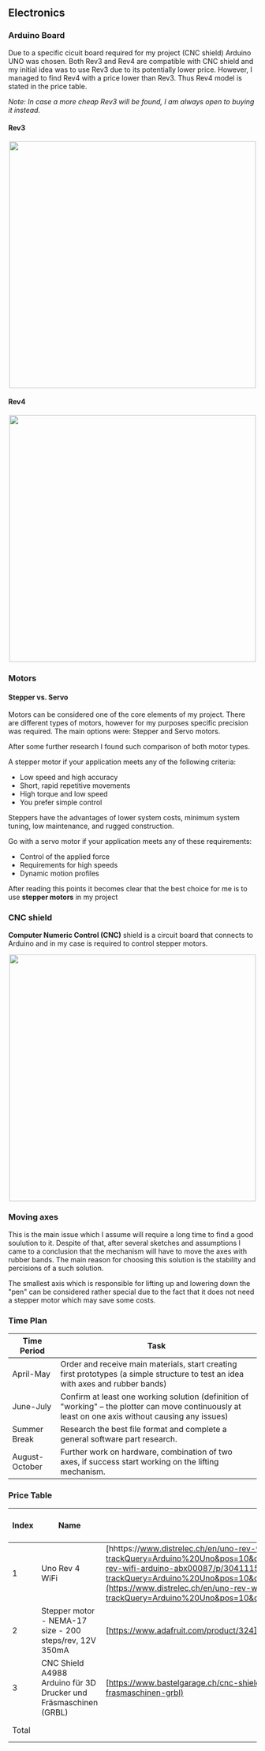 ## Electronics

### Arduino Board 

Due to a specific cicuit board required for my project (CNC shield) Arduino UNO was chosen. Both Rev3 and Rev4 are compatible with CNC shield and my initial idea was to use Rev3 due to its potentially lower price. However, I managed to find Rev4 with a price lower than Rev3. Thus Rev4 model is stated in the price table. 

*Note: In case a more cheap Rev3 will be found, I am always open to buying it instead.* 
#### Rev3
<p align="center">
<img src="https://i.imgur.com/cXYPimo.png" width="500">
</p>

#### Rev4
<p align="center">
<img src="https://i.imgur.com/BRROWqP.png" width="500">
</p>

### Motors
#### Stepper vs. Servo
Motors can be considered one of the core elements of my project.
There are different types of motors, however for my purposes specific precision was required. The main options were: Stepper and Servo motors.

After some further research I found such comparison of both motor types.

A stepper motor if your application meets any of the following criteria:

- Low speed and high accuracy
- Short, rapid repetitive movements
- High torque and low speed
- You prefer simple control

Steppers have the advantages of lower system costs, minimum system tuning, low maintenance, and rugged construction.

Go with a servo motor if your application meets any of these requirements:

- Control of the applied force
- Requirements for high speeds
- Dynamic motion profiles

After reading this points it becomes clear that the best choice for me is to use **stepper motors** in my project

### CNC shield
**Computer Numeric Control (CNC)** shield is a circuit board that connects to Arduino and in my case is required to control stepper motors.

<p align="center">
<img src="https://i.imgur.com/QzwmnPU.png" width="500">
</p>

### Moving axes

This is the main issue which I assume will require a long time to find a good soulution to it. Despite of that, after several sketches and assumptions I came to a conclusion that the mechanism will have to move the axes with rubber bands. The main reason for choosing this solution is the stability and percisions of a such solution. 

The smallest axis which is responsible for lifting up and lowering down the "pen" can be considered rather special due to the fact that it does not need a stepper motor which may save some costs. 

### Time Plan


| Time Period | Task |
| ---- | ---- |
| April-May     | Order and receive main materials, start creating first prototypes (a simple structure to test an idea with axes and rubber bands)|
|  June-July    | Confirm at least one working solution (definition of "working" – the plotter can move continuously at least on one axis without causing any issues)|
| Summer Break | Research the best file format and complete a general software part research.
| August-October | Further work on hardware, combination of two axes, if success start working on the lifting mechanism. |


### Price Table

| Index | Name                                                             | Link                                                                                                                                                                                                                                                                                                                                                                                                               | Price per Unit  | Amount | Price        |
| ----- | ---------------------------------------------------------------- | ------------------------------------------------------------------------------------------------------------------------------------------------------------------------------------------------------------------------------------------------------------------------------------------------------------------------------------------------------------------------------------------------------------------ | --------------- | ------ | ------------ |
| 1     | Uno Rev 4 WiFi                                                   | [hhttps://www.distrelec.ch/en/uno-rev-wifi-arduino-abx00087/p/30411157?trackQuery=Arduino%20Uno&pos=10&origPos=10&origPageSize=50&track=true&sid=92b1475d43ed1d626ded56036a9938e5dabea087&itemList=searchttps://www.distrelec.ch/en/uno-rev-wifi-arduino-abx00087/p/30411157?trackQuery=Arduino%20Uno&pos=10&origPos=10&origPageSize=50&track=true&sid=92b1475d43ed1d626ded56036a9938e5dabea087&itemList=search](https://www.distrelec.ch/en/uno-rev-wifi-arduino-abx00087/p/30411157?trackQuery=Arduino%20Uno&pos=10&origPos=10&origPageSize=50&track=true&sid=92b1475d43ed1d626ded56036a9938e5dabea087&itemList=search) |      25,90 CHF  | 1      |   25,90 CHF  |
| 2     | Stepper motor - NEMA-17 size - 200 steps/rev, 12V 350mA          | [https://www.adafruit.com/product/324](https://www.adafruit.com/product/324)                                                                                                                                                                                                                                                                                                                                       |      12,45 CHF  | 2      |   24,90 CHF  |
| 3     | CNC Shield A4988 Arduino für 3D Drucker und Fräsmaschinen (GRBL) | [https://www.bastelgarage.ch/cnc-shield-a4988-arduino-fur-3d-drucker-und-frasmaschinen-grbl](https://www.bastelgarage.ch/cnc-shield-a4988-arduino-fur-3d-drucker-und-frasmaschinen-grbl)                                                                                                                                                                                                                           |        8,90 CHF | 1      |     8,90 CHF |
| Total | | | | |59,70 CHF | 
